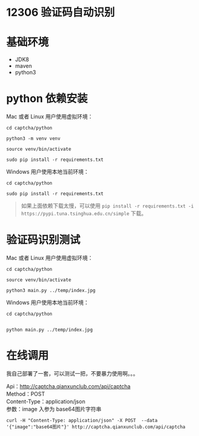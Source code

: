 # 12306 验证码自动识别


# 基础环境
- JDK8
- maven
- python3

# python 依赖安装
Mac 或者 Linux 用户使用虚拟环境：
```
cd captcha/python

python3 -m venv venv

source venv/bin/activate

sudo pip install -r requirements.txt

```
Windows 用户使用本地当前环境：
```
cd captcha/python

sudo pip install -r requirements.txt

```
> 如果上面依赖下载太慢，可以使用 `pip install -r requirements.txt -i https://pypi.tuna.tsinghua.edu.cn/simple` 下载。

# 验证码识别测试
Mac 或者 Linux 用户使用虚拟环境：
```
cd captcha/python

source venv/bin/activate

python3 main.py ../temp/index.jpg
```

Windows 用户使用本地当前环境： 

```
cd captcha/python


python main.py ../temp/index.jpg
```

# 在线调用

我自己部署了一套，可以测试一把，不要暴力使用啊。。。

Api：http://captcha.qianxunclub.com/api/captcha  
Method：POST  
Content-Type：application/json  
参数：image 入参为 base64图片字符串  
```
curl -H "Content-Type: application/json" -X POST  --data '{"image":"base64图片"}' http://captcha.qianxunclub.com/api/captcha
```

